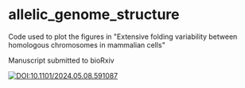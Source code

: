 # allelic_genome_structure
Code used to plot the figures in "Extensive folding variability between homologous chromosomes in mammalian cells"

Manuscript submitted to bioRxiv

[![DOI:10.1101/2024.05.08.591087](https://img.shields.io/badge/DOI:-10.1101/2024.05.08.591087-blue)](https://doi.org/10.1101/2024.05.08.591087)

